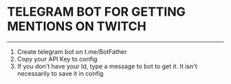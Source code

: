 # TELEGRAM BOT FOR GETTING MENTIONS ON TWITCH
------
1. Create telegram bot on t.me/BotFather
2. Copy your API Key to config
3. If you don't have your Id, type a message to bot to get it. It isn't necessarily to save it in config